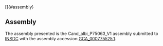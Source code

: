 []{#assembly}

Assembly
--------

The assembly presented is the Cand\_albi\_P75063\_V1 assembly submitted
to [INSDC](http://www.insdc.org) with the assembly accession
[GCA\_000775525.1](http://www.ebi.ac.uk/ena/data/view/GCA_000775525.1).
